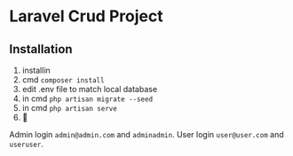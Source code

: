 # Laravel Crud Project
## Installation
1. installin 
2. cmd `composer install`
3. edit .env file to match local database
4. in cmd `php artisan migrate --seed`
5. in cmd `php artisan serve`
6. 🦈

Admin login `admin@admin.com` and `adminadmin`.
User login `user@user.com` and `useruser`.

